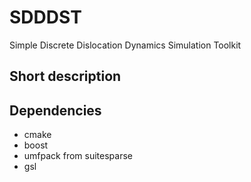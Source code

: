 # SDDDST
Simple Discrete Dislocation Dynamics Simulation Toolkit

## Short description

## Dependencies
* cmake
* boost
* umfpack from suitesparse
* gsl
